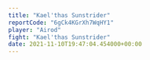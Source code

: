 ```yaml
---
title: "Kael'thas Sunstrider"
reportCode: "6gCk4KGrXh7WqHY1"
player: "Airod"
fight: "Kael'thas Sunstrider"
date: 2021-11-10T19:47:04.454000+00:00
---
```

